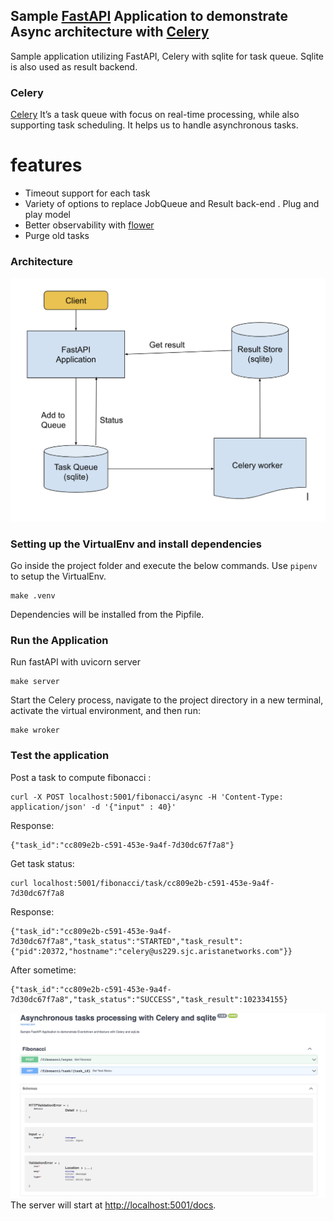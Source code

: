 ## Sample [FastAPI](https://fastapi.tiangolo.com/) Application to demonstrate Async architecture with [Celery](https://docs.celeryproject.org/)

Sample application utilizing FastAPI, Celery with sqlite for task queue. Sqlite is also used as result backend.
### Celery

[Celery](https://github.com/celery/celery) 
It’s a task queue with focus on real-time processing, while also supporting task scheduling.
It  helps us to handle asynchronous tasks.
# features
  * Timeout support for each task
  * Variety of options to replace JobQueue and Result back-end . Plug and play model
  * Better observability with [flower](https://flower.readthedocs.io/en/latest/) 
  * Purge old tasks

### Architecture

![alt text](arch.png)

### Setting up the VirtualEnv and install dependencies

Go inside the project folder and execute the below commands. Use `pipenv` to setup the VirtualEnv.
```
make .venv
```
Dependencies will be installed from the Pipfile. 

### Run the Application
Run fastAPI with uvicorn server
```
make server
```
Start the Celery process, navigate to the project directory in a new terminal, activate the virtual environment, and then run:
```
make wroker
```
### Test the application

Post a task to compute fibonacci :

```
curl -X POST localhost:5001/fibonacci/async -H 'Content-Type: application/json' -d '{"input" : 40}'
```
Response:

```
{"task_id":"cc809e2b-c591-453e-9a4f-7d30dc67f7a8"}
```

Get task status:
```
curl localhost:5001/fibonacci/task/cc809e2b-c591-453e-9a4f-7d30dc67f7a8
```
Response:
```
{"task_id":"cc809e2b-c591-453e-9a4f-7d30dc67f7a8","task_status":"STARTED","task_result":{"pid":20372,"hostname":"celery@us229.sjc.aristanetworks.com"}}
```
After sometime:

```
{"task_id":"cc809e2b-c591-453e-9a4f-7d30dc67f7a8","task_status":"SUCCESS","task_result":102334155}
```
![alt text](swagger.png)
The server will start at <http://localhost:5001/docs>.
